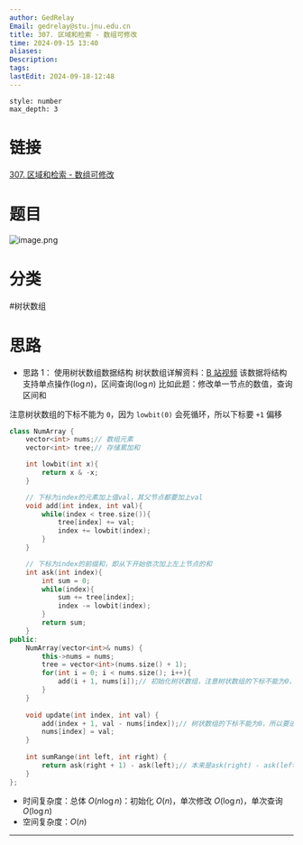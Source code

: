 ```yaml
---
author: GedRelay
Email: gedrelay@stu.jnu.edu.cn
title: 307. 区域和检索 - 数组可修改
time: 2024-09-15 13:40
aliases: 
Description: 
tags: 
lastEdit: 2024-09-18-12:48
---
```


```toc
style: number
max_depth: 3
```

# 链接
[307. 区域和检索 - 数组可修改](https://leetcode.cn/problems/range-sum-query-mutable/) 

# 题目
![image.png](https://ged-pic-bed.oss-cn-guangzhou.aliyuncs.com/img/202409151341263.png)


# 分类
#树状数组 

# 思路
- 思路 1：
使用树状数组数据结构
树状数组详解资料：[B 站视频](https://www.bilibili.com/video/BV1pE41197Qj) 
该数据将结构支持单点操作($\log n$)，区间查询($\log n$)
比如此题：修改单一节点的数值，查询区间和

注意树状数组的下标不能为 `0`，因为 `lowbit(0)` 会死循环，所以下标要 `+1` 偏移


```cpp
class NumArray {
    vector<int> nums;// 数组元素
    vector<int> tree;// 存储累加和

    int lowbit(int x){
        return x & -x;
    }

    // 下标为index的元素加上值val，其父节点都要加上val
    void add(int index, int val){
        while(index < tree.size()){
            tree[index] += val;
            index += lowbit(index);
        }
    }

    // 下标为index的前缀和，即从下开始依次加上左上节点的和
    int ask(int index){
        int sum = 0;
        while(index){
            sum += tree[index];
            index -= lowbit(index);
        }
        return sum;
    }
public:
    NumArray(vector<int>& nums) {
        this->nums = nums;
        tree = vector<int>(nums.size() + 1);
        for(int i = 0; i < nums.size(); i++){
            add(i + 1, nums[i]);// 初始化树状数组，注意树状数组的下标不能为0，所以要进行+1偏移
        }
    }
    
    void update(int index, int val) {
        add(index + 1, val - nums[index]);// 树状数组的下标不能为0，所以要进行偏移
        nums[index] = val;
    }
    
    int sumRange(int left, int right) {
        return ask(right + 1) - ask(left);// 本来是ask(right) - ask(left - 1)，不过注意下标偏移
    }
};
```


- 时间复杂度：总体 ${O\left( n\log n \right)  }$：初始化 ${O\left( n \right)  }$，单次修改 ${O\left( \log n \right)  }$，单次查询 ${O\left( \log n \right)  }$ 
- 空间复杂度：${O\left( n \right)  }$ 


---

